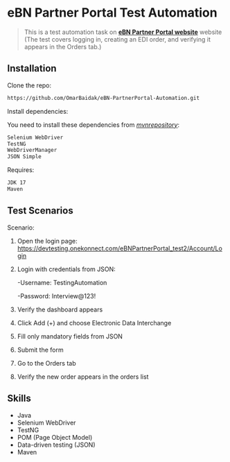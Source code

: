 # eBN Partner Portal Test Automation
> This is a test automation task on [__eBN Partner Portal website__](https://devtesting.onekonnect.com/eBNPartnerPortal_test2/Account/Login) website (The test covers logging in, creating an EDI order, and verifying it appears in the Orders tab.)


## Installation

Clone the repo:

```sh
https://github.com/OmarBaidak/eBN-PartnerPortal-Automation.git
```

Install dependencies:

You need to install these dependencies from [_mvnrepository_](https://mvnrepository.com/):

```sh
Selenium WebDriver
TestNG
WebDriverManager
JSON Simple
```
Requires:
```sh
JDK 17
Maven
```

## Test Scenarios

Scenario:

1. Open the login page: https://devtesting.onekonnect.com/eBNPartnerPortal_test2/Account/Login

2. Login with credentials from JSON:

   -Username: TestingAutomation

   -Password: Interview@123!

3. Verify the dashboard appears

4. Click Add (+) and choose Electronic Data Interchange

5. Fill only mandatory fields from JSON

6. Submit the form

7. Go to the Orders tab

8. Verify the new order appears in the orders list

## Skills

- Java
- Selenium WebDriver
- TestNG
- POM (Page Object Model)
- Data-driven testing (JSON)
- Maven
